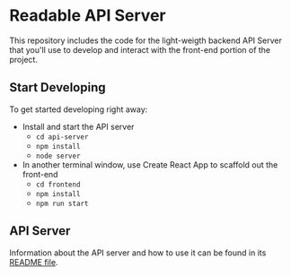 # Readable API Server

This repository includes the code for the light-weigth backend API Server that you'll use to develop and interact with the front-end portion of the project.

## Start Developing

To get started developing right away:

* Install and start the API server
    - `cd api-server`
    - `npm install`
    - `node server`
* In another terminal window, use Create React App to scaffold out the front-end
    - `cd frontend`
    - `npm install`
    - `npm run start`

## API Server

Information about the API server and how to use it can be found in its [README file](api-server/README.md).
